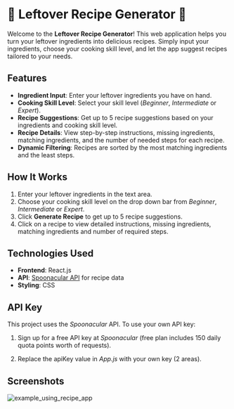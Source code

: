 # 🍴 Leftover Recipe Generator 🍴

Welcome to the **Leftover Recipe Generator**! This web application helps you turn your leftover ingredients into delicious recipes. Simply input your ingredients, choose your cooking skill level, and let the app suggest recipes tailored to your needs.

## Features

- **Ingredient Input**: Enter your leftover ingredients you have on hand.
- **Cooking Skill Level**: Select your skill level (<i>Beginner</i>, <i>Intermediate</i> or <i>Expert</i>).
- **Recipe Suggestions**: Get up to 5 recipe suggestions based on your ingredients and cooking skill level.
- **Recipe Details**: View step-by-step instructions, missing ingredients, matching ingredients, and the number of needed steps for each recipe.
- **Dynamic Filtering**: Recipes are sorted by the most matching ingredients and the least steps.

## How It Works

1. Enter your leftover ingredients in the text area.
2. Choose your cooking skill level on the drop down bar from <i>Beginner</i>, <i>Intermediate</i> or <i>Expert</i>.
3. Click **Generate Recipe** to get up to 5 recipe suggestions.
4. Click on a recipe to view detailed instructions, missing ingredients, matching ingredients and number of required steps.

## Technologies Used

- **Frontend**: React.js
- **API**: [Spoonacular API](https://spoonacular.com/food-api) for recipe data
- **Styling**: CSS

## API Key

This project uses the <i>Spoonacular</i> API. To use your own API key:

1. Sign up for a free API key at <i>Spoonacular</i> (free plan includes 150 daily quota points worth of requests).

2. Replace the apiKey value in <i>App.js</i> with your own key (2 areas).


## Screenshots

![example_using_recipe_app](https://github.com/user-attachments/assets/70d024c6-8504-49a2-ac61-1f58120e50f5)



   
